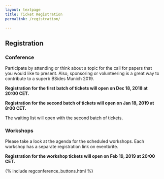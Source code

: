 ```yaml
---
layout: textpage
title: Ticket Registration
permalink: /registration/

---
```


## Registration
### Conference
Participate by attending or think about a topic for the call for papers that you would like to present.
Also, sponsoring or volunteering is a great way to contribute to a superb BSides Munich 2019.

**Registration for the first batch of tickets will open on Dec 18, 2018 at 20:00 CET.**

**Registration for the second batch of tickets will open on Jan 18, 2019 at 8:00 CET.**

The waiting list will open with the second batch of tickets.

### Workshops 
Please take a look at the agenda for the scheduled workshops.
Each workshop has a separate registration link on eventbrite.

**Registration for the workshop tickets will open on Feb 19, 2019 at 20:00 CET.**

{% include regconference_buttons.html %}
